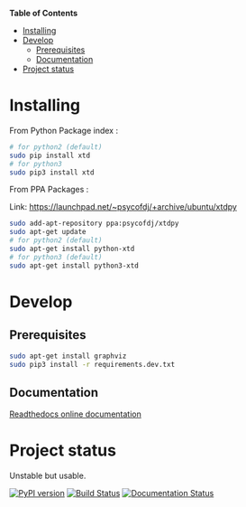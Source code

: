 <!-- markdown-toc start - Don't edit this section. Run M-x markdown-toc-generate-toc again -->
**Table of Contents**

- [Installing](#installing)
- [Develop](#develop)
    - [Prerequisites](#prerequisites)
    - [Documentation](#documentation)
- [Project status](#project-status)

<!-- markdown-toc end -->
# Installing

From Python Package index :
```bash
# for python2 (default)
sudo pip install xtd
# for python3
sudo pip3 install xtd
```

From PPA Packages :

Link: https://launchpad.net/~psycofdj/+archive/ubuntu/xtdpy
```bash
sudo add-apt-repository ppa:psycofdj/xtdpy
sudo apt-get update
# for python2 (default)
sudo apt-get install python-xtd
# for python3 (default)
sudo apt-get install python3-xtd
```

# Develop

## Prerequisites
```bash
sudo apt-get install graphviz
sudo pip3 install -r requirements.dev.txt
```

## Documentation

[Readthedocs online documentation](http://xtd.readthedocs.io/en/latest/xtd.html)

# Project status

Unstable but usable.

[![PyPI version](https://badge.fury.io/py/xtd.svg)](https://badge.fury.io/py/xtd)
[![Build Status](https://travis-ci.org/psycofdj/xtd.svg?branch=master)](https://travis-ci.org/psycofdj/xtdpy)
[![Documentation Status](https://readthedocs.org/projects/xtd/badge/?version=latest)](http://xtd.readthedocs.org/en/latest/?badge=latest)


